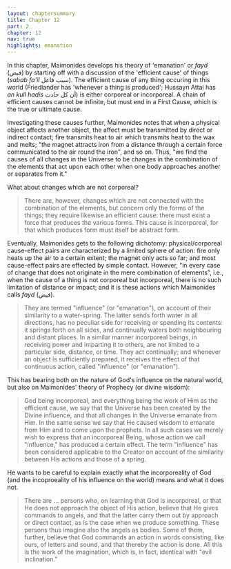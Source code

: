 ```yaml
---
layout: chaptersummary
title: Chapter 12
part: 2
chapter: 12
nav: true
highlights: emanation
---
```


In this chapter, Maimonides develops his theory of 'emanation' or _fayd_ (فيض) by starting off with a discussion of the 'efficient cause' of things (_sabab fa'il_ سبب فاعل). The efficient cause of any thing occuring in this world (Friedlander has 'whenever a thing is produced'; Hussayn Attai has _an kull hadis_ أن كل حادث) is either corporeal or incorporeal. A chain of efficient causes cannot be infinite, but must end in a First Cause, which is the true or ultimate cause.

Investigating these causes further, Maimonides notes that when a physical object affects another object, the affect must be transmitted by direct or indirect contact; fire transmits heat to air which transmits heat to the wax and melts; "the magnet attracts iron from a distance through a certain force communicated to the air round the iron", and so on. Thus, "we find the causes of all changes in the Universe to be changes in the combination of the elements that act upon each other when one body approaches another or separates from it."

What about changes which are not corporeal? 
> There are, however, changes which are not connected with the combination of the elements, but concern only the forms of the things; they require likewise an efficient cause: there must exist a force that produces the various forms. This cause is incorporeal, for that which produces form must itself be abstract form.

Eventually, Maimonides gets to the following dichotomy: physical/corporeal cause-effect pairs are characterized by a limited sphere of action: fire only heats up the air to a certain extent; the magnet only acts so far; and most cause-effect pairs are effected by simple contact. However, "in every case of change that does not originate in the mere combination of elements", i.e., when the cause of a thing is not corporeal but incorporeal, there is no such limitation of distance or impact; and it is these actions which Maimonides calls _fayd_ (فيض).
> They are termed "influence" (or "emanation"), on account of their similarity to a water-spring. The latter sends forth water in all directions, has no peculiar side for receiving or spending its contents: it springs forth on all sides, and continually waters both neighbouring and distant places. In a similar manner incorporeal beings, in receiving power and imparting it to others, are not limited to a particular side, distance, or time. They act continually; and whenever an object is sufficiently prepared, it receives the effect of that continuous action, called "influence" (or "emanation").

This has bearing both on the nature of God's influence on the natural world, but also on Maimonides' theory of Prophecy (or divine wisdom):
> God being incorporeal, and everything being the work of Him as the efficient cause, we say that the Universe has been created by the Divine influence, and that all changes in the Universe emanate from Him. In the same sense we say that He caused wisdom to emanate from Him and to come upon the prophets. In all such cases we merely wish to express that an incorporeal Being, whose action we call "influence," has produced a certain effect. The term "influence" has been considered applicable to the Creator on account of the similarity between His actions and those of a spring.

He wants to be careful to explain exactly what the incorporeality of God (and the incoproeality of his influence on the world) means and what it does not.
> There are ... persons who, on learning that God is incorporeal, or that He does not approach the object of His action, believe that He gives commands to angels, and that the latter carry them out by approach or direct contact, as is the case when we produce something. These persons thus imagine also the angels as bodies. Some of them, further, believe that God commands an action in words consisting, like ours, of letters and sound, and that thereby the action is done. All this is the work of the imagination, which is, in fact, identical with "evil inclination."
